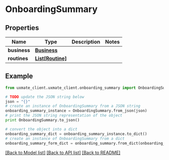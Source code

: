 # OnboardingSummary


## Properties
Name | Type | Description | Notes
------------ | ------------- | ------------- | -------------
**business** | [**Business**](Business.md) |  | 
**routines** | [**List[Routine]**](Routine.md) |  | 

## Example

```python
from uxmate_client.uxmate_client.onboarding_summary import OnboardingSummary

# TODO update the JSON string below
json = "{}"
# create an instance of OnboardingSummary from a JSON string
onboarding_summary_instance = OnboardingSummary.from_json(json)
# print the JSON string representation of the object
print OnboardingSummary.to_json()

# convert the object into a dict
onboarding_summary_dict = onboarding_summary_instance.to_dict()
# create an instance of OnboardingSummary from a dict
onboarding_summary_form_dict = onboarding_summary.from_dict(onboarding_summary_dict)
```
[[Back to Model list]](../README.md#documentation-for-models) [[Back to API list]](../README.md#documentation-for-api-endpoints) [[Back to README]](../README.md)


